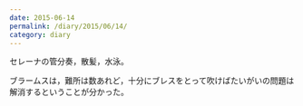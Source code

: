 ```yaml
---
date: 2015-06-14
permalink: /diary/2015/06/14/
category: diary
---
```


セレーナの管分奏，散髪，水泳。

ブラームスは，難所は数あれど，十分にブレスをとって吹けばたいがいの問題は解消するということが分かった。
